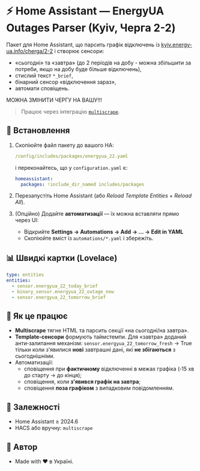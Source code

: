 # ⚡️ Home Assistant — EnergyUA Outages Parser (Kyiv, Черга 2-2)

Пакет для Home Assistant, що парсить графік відключень із
[kyiv.energy-ua.info/cherga/2-2](https://kyiv.energy-ua.info/cherga/2-2) і створює сенсори:
- «сьогодні» та «завтра» (до 2 періодів на добу - можна збільшити за потреби, якщо на добу буде більше відключень),
- стислий текст `*_brief`,
- бінарний сенсор «відключення зараз»,
- автомати сповіщень.

МОЖНА ЗМІНИТИ ЧЕРГУ НА ВАШУ!!!

> Працює через інтеграцію [`multiscrape`](https://github.com/danieldotnl/ha-multiscrape).

## 🔧 Встановлення
1. Скопіюйте файл пакету до вашого HA:
   ```yaml
   /config/includes/packages/energyua_22.yaml
   ```
   і переконайтесь, що у `configuration.yaml` є:
   ```yaml
   homeassistant:
     packages: !include_dir_named includes/packages
   ```
2. Перезапустіть Home Assistant (або *Reload Template Entities* + *Reload All*).

3. (Опційно) Додайте **автоматизації** — їх можна вставляти прямо через UI:
   - Відкрийте **Settings → Automations → Add → ... → Edit in YAML**
   - Скопіюйте вміст із `automations/*.yaml` і збережіть.

## 📊 Швидкі картки (Lovelace)
```yaml
type: entities
entities:
  - sensor.energyua_22_today_brief
  - binary_sensor.energyua_22_outage_now
  - sensor.energyua_22_tomorrow_brief
```

## 🧠 Як це працює
- **Multiscrape** тягне HTML та парсить секції «на сьогодні/на завтра».
- **Template-сенсори** формують таймстемпи. Для «завтра» доданий анти‑залипання механізм:
  `sensor.energyua_22_tomorrow_fresh` → True тільки коли з'явилися **нові** завтрашні дані,
  які **не збігаються** з сьогоднішніми.
- Автоматизації:
  - сповіщення при **фактичному** відключенні в межах графіка (‑15 хв до старту → до кінця);
  - сповіщення, коли **з'явився графік на завтра**;
  - сповіщення **поза графіком** з випадковим повідомленням.

## 🧩 Залежності
- Home Assistant ≥ 2024.6
- HACS або вручну: `multiscrape`

## 👤 Автор
- Made with ❤️ в Україні.
